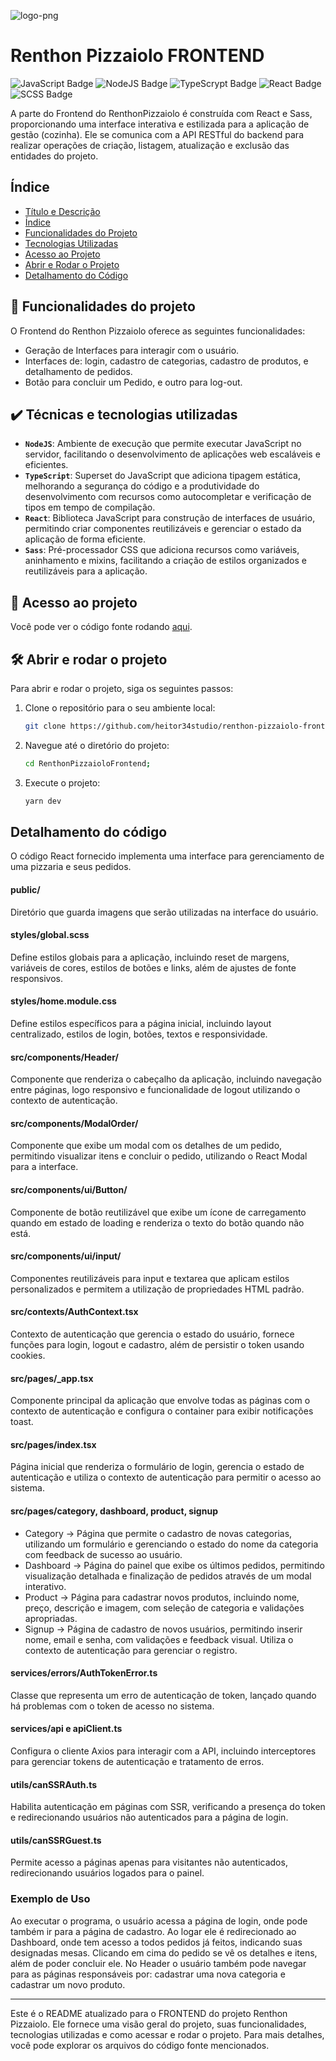 
![logo-png](https://github.com/user-attachments/assets/82e0430f-b09b-4d7c-9f18-76abe6830b10)

# Renthon Pizzaiolo FRONTEND
![JavaScript Badge](https://img.shields.io/badge/JavaScript-ffff00?style=for-the-badge&logo=JavaScript&logoColor=black) ![NodeJS Badge](https://img.shields.io/badge/NodeJS-88cc34?style=for-the-badge&logo=nodedotjs&logoColor=black) ![TypeScrypt Badge](https://img.shields.io/badge/TypeScrypt-387ccc?style=for-the-badge&logo=typescript&logoColor=white) ![React Badge](https://img.shields.io/badge/React-183c54?style=for-the-badge&logo=react&logoColor=white) ![SCSS Badge](https://img.shields.io/badge/scss-fb0960?style=for-the-badge&logo=sass&logoColor=white)

A parte do Frontend do RenthonPizzaiolo é construída com React e Sass, proporcionando uma interface interativa e estilizada para a aplicação de gestão (cozinha). Ele se comunica com a API RESTful do backend para realizar operações de criação, listagem, atualização e exclusão das entidades do projeto.

## Índice 

* [Título e Descrição](#Renthon-Pizzaiolo-BACKEND)
* [Índice](#índice)
* [Funcionalidades do Projeto](#-funcionalidades-do-projeto)
* [Tecnologias Utilizadas](#%EF%B8%8F-técnicas-e-tecnologias-utilizadas)
* [Acesso ao Projeto](#-acesso-ao-projeto)
* [Abrir e Rodar o Projeto](#%EF%B8%8F-abrir-e-rodar-o-projeto)
* [Detalhamento do Código](#-detalhamento-do-código)

## 🔨 Funcionalidades do projeto

O Frontend do Renthon Pizzaiolo oferece as seguintes funcionalidades:

- Geração de Interfaces para interagir com o usuário.
- Interfaces de: login, cadastro de categorias, cadastro de produtos, e detalhamento de pedidos.
- Botão para concluir um Pedido, e outro para log-out.

## ✔️ Técnicas e tecnologias utilizadas

- **`NodeJS`**: Ambiente de execução que permite executar JavaScript no servidor, facilitando o desenvolvimento de aplicações web escaláveis e eficientes.
- **`TypeScript`**: Superset do JavaScript que adiciona tipagem estática, melhorando a segurança do código e a produtividade do desenvolvimento com recursos como autocompletar e verificação de tipos em tempo de compilação.
- **`React`**: Biblioteca JavaScript para construção de interfaces de usuário, permitindo criar componentes reutilizáveis e gerenciar o estado da aplicação de forma eficiente.
- **`Sass`**: Pré-processador CSS que adiciona recursos como variáveis, aninhamento e mixins, facilitando a criação de estilos organizados e reutilizáveis para a aplicação.

## 📁 Acesso ao projeto

Você pode ver o código fonte rodando [aqui](https://renthon-pizzaiolo-frontend.vercel.app).

## 🛠️ Abrir e rodar o projeto

Para abrir e rodar o projeto, siga os seguintes passos:

1. Clone o repositório para o seu ambiente local:
    ```sh
    git clone https://github.com/heitor34studio/renthon-pizzaiolo-frontend.git
    ```

2. Navegue até o diretório do projeto:
    ```sh
    cd RenthonPizzaioloFrontend;
    ```

3. Execute o projeto:
    ```sh
    yarn dev
    ```

## Detalhamento do código

O código React fornecido implementa uma interface para gerenciamento de uma pizzaria e seus pedidos.

#### public/
Diretório que guarda imagens que serão utilizadas na interface do usuário.

#### styles/global.scss
Define estilos globais para a aplicação, incluindo reset de margens, variáveis de cores, estilos de botões e links, além de ajustes de fonte responsivos.

#### styles/home.module.css
Define estilos específicos para a página inicial, incluindo layout centralizado, estilos de login, botões, textos e responsividade.

#### src/components/Header/
Componente que renderiza o cabeçalho da aplicação, incluindo navegação entre páginas, logo responsivo e funcionalidade de logout utilizando o contexto de autenticação.

#### src/components/ModalOrder/
Componente que exibe um modal com os detalhes de um pedido, permitindo visualizar itens e concluir o pedido, utilizando o React Modal para a interface.

#### src/components/ui/Button/
Componente de botão reutilizável que exibe um ícone de carregamento quando em estado de loading e renderiza o texto do botão quando não está.

#### src/components/ui/input/
Componentes reutilizáveis para input e textarea que aplicam estilos personalizados e permitem a utilização de propriedades HTML padrão.

#### src/contexts/AuthContext.tsx
Contexto de autenticação que gerencia o estado do usuário, fornece funções para login, logout e cadastro, além de persistir o token usando cookies.

#### src/pages/_app.tsx
Componente principal da aplicação que envolve todas as páginas com o contexto de autenticação e configura o container para exibir notificações toast.

#### src/pages/index.tsx
Página inicial que renderiza o formulário de login, gerencia o estado de autenticação e utiliza o contexto de autenticação para permitir o acesso ao sistema.

#### src/pages/category, dashboard, product, signup
- Category -> Página que permite o cadastro de novas categorias, utilizando um formulário e gerenciando o estado do nome da categoria com feedback de sucesso ao usuário.
- Dashboard -> Página do painel que exibe os últimos pedidos, permitindo visualização detalhada e finalização de pedidos através de um modal interativo.
- Product -> Página para cadastrar novos produtos, incluindo nome, preço, descrição e imagem, com seleção de categoria e validações apropriadas.
- Signup -> Página de cadastro de novos usuários, permitindo inserir nome, email e senha, com validações e feedback visual. Utiliza o contexto de autenticação para gerenciar o registro.

#### services/errors/AuthTokenError.ts
Classe que representa um erro de autenticação de token, lançado quando há problemas com o token de acesso no sistema.

#### services/api e apiClient.ts
Configura o cliente Axios para interagir com a API, incluindo interceptores para gerenciar tokens de autenticação e tratamento de erros.

#### utils/canSSRAuth.ts
Habilita autenticação em páginas com SSR, verificando a presença do token e redirecionando usuários não autenticados para a página de login.

#### utils/canSSRGuest.ts
Permite acesso a páginas apenas para visitantes não autenticados, redirecionando usuários logados para o painel.



### Exemplo de Uso
Ao executar o programa, o usuário acessa a página de login, onde pode também ir para a página de cadastro. Ao logar ele é redirecionado ao Dashboard, onde tem acesso a todos pedidos já feitos, indicando suas designadas mesas. Clicando em cima do pedido se vê os detalhes e itens, além de poder concluir ele. No Header o usuário também pode navegar para as páginas responsáveis por: cadastrar uma nova categoria e cadastrar um novo produto.

---

Este é o README atualizado para o FRONTEND do projeto Renthon Pizzaiolo. Ele fornece uma visão geral do projeto, suas funcionalidades, tecnologias utilizadas e como acessar e rodar o projeto. Para mais detalhes, você pode explorar os arquivos do código fonte mencionados.
